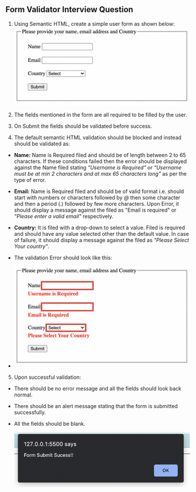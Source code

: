 ## Form Validator Interview Question

1. Using Semantic HTML, create a simple user form as shown below:
   ![Form Image](images/FormExample.png)

2. The fields mentioned in the form are all required to be filled by the user.

3. On Submit the fields should be validated before success.

4. The default semantic HTML validation should be blocked and instead should be validated as:

- **Name:** Name is Required filed and should be of length between 2 to 65 characters. If these conditions failed then the error should be displayed against the Name filed stating _“Username is Required”_ or _“Username must be at min 2 characters and at max 65 characters long”_ as per the type of error.

- **Email:** Name is Required filed and should be of valid format i.e. should start with numbers or characters followed by _@_ then some character and then a period (.) followed by few more characters. Upon Error, it should display a message against the filed as "Email is required" or _"Please enter a valid email"_ respectively.

- **Country:** It is filed with a drop-down to select a value. Filed is required and should have any value selected other than the default value. In case of failure, it should display a message against the filed as _"Please Select Your country"_.

- The validation Error should look like this:
- ![Form Error Example](images/FormErrorExample.png)

5. Upon successful validation:

- There should be no error message and all the fields should look back normal.

- There should be an alert message stating that the form is submitted successfully.

- All the fields should be blank.

  ![Form Success Example](images/FormSuccessExample.png)
